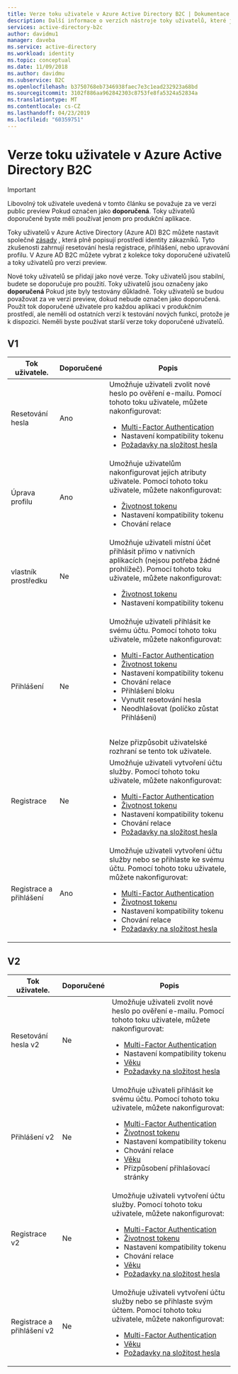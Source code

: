 ```yaml
---
title: Verze toku uživatele v Azure Active Directory B2C | Dokumentace Microsoftu
description: Další informace o verzích nástroje toky uživatelů, které jsou k dispozici v Azure Active Directory B2C.
services: active-directory-b2c
author: davidmu1
manager: daveba
ms.service: active-directory
ms.workload: identity
ms.topic: conceptual
ms.date: 11/09/2018
ms.author: davidmu
ms.subservice: B2C
ms.openlocfilehash: b3750768eb7346938faec7e3c1ead232923a68bd
ms.sourcegitcommit: 3102f886aa962842303c8753fe8fa5324a52834a
ms.translationtype: MT
ms.contentlocale: cs-CZ
ms.lasthandoff: 04/23/2019
ms.locfileid: "60359751"
---
```

# <a name="user-flow-versions-in-azure-active-directory-b2c"></a>Verze toku uživatele v Azure Active Directory B2C

>[!IMPORTANT]
> Libovolný tok uživatele uvedená v tomto článku se považuje za ve verzi public preview Pokud označen jako **doporučená**. Toky uživatelů doporučené byste měli používat jenom pro produkční aplikace.

Toky uživatelů v Azure Active Directory (Azure AD) B2C můžete nastavit společné [zásady](active-directory-b2c-reference-policies.md) , která plně popisují prostředí identity zákazníků. Tyto zkušenosti zahrnují resetování hesla registrace, přihlášení, nebo upravování profilu. V Azure AD B2C můžete vybrat z kolekce toky doporučené uživatelů a toky uživatelů pro verzi preview. 

Nové toky uživatelů se přidají jako nové verze. Toky uživatelů jsou stabilní, budete se doporučuje pro použití. Toky uživatelů jsou označeny jako **doporučená** Pokud jste byly testovány důkladně. Toky uživatelů se budou považovat za ve verzi preview, dokud nebude označen jako doporučená. Použít tok doporučené uživatele pro každou aplikaci v produkčním prostředí, ale neměli od ostatních verzí k testování nových funkcí, protože je k dispozici. Neměli byste používat starší verze toky doporučené uživatelů.

## <a name="v1"></a>V1

| Tok uživatele. | Doporučené | Popis |
| --------- | ----------- | ----------- |
| Resetování hesla | Ano | Umožňuje uživateli zvolit nové heslo po ověření e-mailu. Pomocí tohoto toku uživatele, můžete nakonfigurovat: <ul><li>[Multi-Factor Authentication](active-directory-b2c-reference-mfa.md)</li><li>Nastavení kompatibility tokenu</li><li>[Požadavky na složitost hesla](active-directory-b2c-reference-password-complexity.md)</li></ul> |
| Úprava profilu | Ano | Umožňuje uživatelům nakonfigurovat jejich atributy uživatele. Pomocí tohoto toku uživatele, můžete nakonfigurovat: <ul><li>[Životnost tokenu](active-directory-b2c-reference-tokens.md)</li><li>Nastavení kompatibility tokenu</li><li>Chování relace</li></ul> |
| vlastník prostředku | Ne | Umožňuje uživateli místní účet přihlásit přímo v nativních aplikacích (nejsou potřeba žádné prohlížeč). Pomocí tohoto toku uživatele, můžete nakonfigurovat: <ul><li>[Životnost tokenu](active-directory-b2c-reference-tokens.md)</li><li>Nastavení kompatibility tokenu</li></ul> |
| Přihlášení | Ne | Umožňuje uživateli přihlásit ke svému účtu. Pomocí tohoto toku uživatele, můžete nakonfigurovat: <ul><li>[Multi-Factor Authentication](active-directory-b2c-reference-mfa.md)</li><li>[Životnost tokenu](active-directory-b2c-reference-tokens.md)</li><li>Nastavení kompatibility tokenu</li><li>Chování relace</li><li>Přihlášení bloku</li><li>Vynutit resetování hesla</li><li>Neodhlašovat (políčko zůstat Přihlášeni)</ul><br>Nelze přizpůsobit uživatelské rozhraní se tento tok uživatele. |
| Registrace | Ne | Umožňuje uživateli vytvoření účtu služby. Pomocí tohoto toku uživatele, můžete nakonfigurovat: <ul><li>[Multi-Factor Authentication](active-directory-b2c-reference-mfa.md)</li><li>[Životnost tokenu](active-directory-b2c-reference-tokens.md)</li><li>Nastavení kompatibility tokenu</li><li>Chování relace</li><li>[Požadavky na složitost hesla](active-directory-b2c-reference-password-complexity.md)</li></ul> |
| Registrace a přihlášení | Ano | Umožňuje uživateli vytvoření účtu služby nebo se přihlaste ke svému účtu. Pomocí tohoto toku uživatele, můžete nakonfigurovat: <ul><li>[Multi-Factor Authentication](active-directory-b2c-reference-mfa.md)</li><li>[Životnost tokenu](active-directory-b2c-reference-tokens.md)</li><li>Nastavení kompatibility tokenu</li><li>Chování relace</li><li>[Požadavky na složitost hesla](active-directory-b2c-reference-password-complexity.md)</li></ul>|

## <a name="v2"></a>V2

| Tok uživatele. | Doporučené | Popis |
| --------- | ----------- | ----------- |
| Resetování hesla v2 | Ne | Umožňuje uživateli zvolit nové heslo po ověření e-mailu. Pomocí tohoto toku uživatele, můžete nakonfigurovat: <ul><li>[Multi-Factor Authentication](active-directory-b2c-reference-mfa.md)</li><li>Nastavení kompatibility tokenu</li><li>[Věku](basic-age-gating.md)</li><li>[Požadavky na složitost hesla](active-directory-b2c-reference-password-complexity.md)</li></ul> |
| Přihlášení v2 | Ne | Umožňuje uživateli přihlásit ke svému účtu. Pomocí tohoto toku uživatele, můžete nakonfigurovat: <ul><li>[Multi-Factor Authentication](active-directory-b2c-reference-mfa.md)</li><li>[Životnost tokenu](active-directory-b2c-reference-tokens.md)</li><li>Nastavení kompatibility tokenu</li><li>Chování relace</li><li>[Věku](basic-age-gating.md)</li><li>Přizpůsobení přihlašovací stránky</li></ul> |
| Registrace v2 | Ne | Umožňuje uživateli vytvoření účtu služby. Pomocí tohoto toku uživatele, můžete nakonfigurovat: <ul><li>[Multi-Factor Authentication](active-directory-b2c-reference-mfa.md)</li><li>[Životnost tokenu](active-directory-b2c-reference-tokens.md)</li><li>Nastavení kompatibility tokenu</li><li>Chování relace</li><li>[Věku](basic-age-gating.md)</li><li>[Požadavky na složitost hesla](active-directory-b2c-reference-password-complexity.md)</li></ul> |
| Registrace a přihlášení v2 | Ne | Umožňuje uživateli vytvoření účtu služby nebo se přihlaste svým účtem. Pomocí tohoto toku uživatele, můžete nakonfigurovat: <ul><li>[Multi-Factor Authentication](active-directory-b2c-reference-mfa.md)</li><li>[Věku](basic-age-gating.md)</li><li>[Požadavky na složitost hesla](active-directory-b2c-reference-password-complexity.md)</li></ul> |
